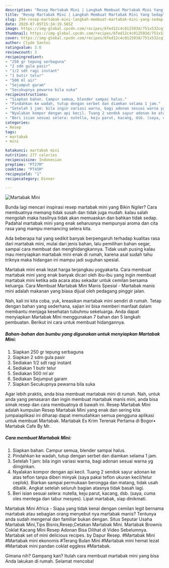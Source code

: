 ```yaml
---
description: "Resep Martabak Mini | Langkah Membuat Martabak Mini Yang Sedap"
title: "Resep Martabak Mini | Langkah Membuat Martabak Mini Yang Sedap"
slug: 294-resep-martabak-mini-langkah-membuat-martabak-mini-yang-sedap
date: 2020-07-05T15:34:19.565Z
image: https://img-global.cpcdn.com/recipes/6fed12c4c012593d/751x532cq70/martabak-mini-foto-resep-utama.jpg
thumbnail: https://img-global.cpcdn.com/recipes/6fed12c4c012593d/751x532cq70/martabak-mini-foto-resep-utama.jpg
cover: https://img-global.cpcdn.com/recipes/6fed12c4c012593d/751x532cq70/martabak-mini-foto-resep-utama.jpg
author: Clyde Santos
ratingvalue: 3.6
reviewcount: 3
recipeingredient:
- "250 gr tepung serbaguna"
- "2 sdm gula pasir"
- "1/2 sdt ragi instant"
- "1 butir telur"
- "500 ml air"
- "Sejumput garam"
- "Secukupnya pewarna bila suka"
recipeinstructions:
- "Siapkan bahan. Campur semua, blender sampai halus."
- "Pindahkan ke wadah, tutup dengan serbet dan diamkan selama 1 jam."
- "Setelah 1 jam: bila ingin variasi warna, bagi adonan sesuai warna yg diinginkan."
- "Nyalakan kompor dengan api kecil. Tuang 2 sendok sayur adonan ke atas teflon tanpa diberi minyak (saya pakai teflon ukuran kecil/telur ceplok). Biarkan sampai permukaan berongga dan matang, tidak usah dibalik. Angkat setelah seluruh bagian atasnya tidak basah lagi."
- "Beri isian sesuai selera: nutella, keju parut, kacang, dsb. (saya, cuma oles mentega dan tabur mesyes). Lipat martabak, siap dinikmati."
categories:
- Resep
tags:
- martabak
- mini

katakunci: martabak mini 
nutrition: 277 calories
recipecuisine: Indonesian
preptime: "PT27M"
cooktime: "PT45M"
recipeyield: "1"
recipecategory: Dinner

---
```



![Martabak Mini](https://img-global.cpcdn.com/recipes/6fed12c4c012593d/751x532cq70/martabak-mini-foto-resep-utama.jpg)

Bunda lagi mencari inspirasi resep martabak mini yang Bikin Ngiler? Cara membuatnya memang tidak susah dan tidak juga mudah. kalau salah mengolah maka hasilnya tidak akan memuaskan dan bahkan tidak sedap. Padahal martabak mini yang enak seharusnya mempunyai aroma dan cita rasa yang mampu memancing selera kita.

Ada beberapa hal yang sedikit banyak berpengaruh terhadap kualitas rasa dari martabak mini, mulai dari jenis bahan, lalu pemilihan bahan segar, sampai cara membuat dan menghidangkannya. Tidak usah pusing kalau mau menyiapkan martabak mini enak di rumah, karena asal sudah tahu triknya maka hidangan ini mampu jadi suguhan spesial.

Martabak mini enak lezat harga terjangkau yogyakarta. Cara membuat martabak mini yang enak banyak dicari oleh ibu-ibu yang ingin membuat martabak mini ketika ada acara atau sekadar untuk cemilan bersama keluarga. Cara Membuat Martabak Mini Manis Spesial - Martabak manis mini adalah makanan yang biasa dijual oleh pedagang pinggir jalan.


Nah, kali ini kita coba, yuk, kreasikan martabak mini sendiri di rumah. Tetap dengan bahan yang sederhana, sajian ini bisa memberi manfaat dalam membantu menjaga kesehatan tubuhmu sekeluarga. Anda dapat menyiapkan Martabak Mini menggunakan 7 bahan dan 5 langkah pembuatan. Berikut ini cara untuk membuat hidangannya.

<!--inarticleads1-->

##### Bahan-bahan dan bumbu yang digunakan untuk menyiapkan Martabak Mini:

1. Siapkan 250 gr tepung serbaguna
1. Siapkan 2 sdm gula pasir
1. Sediakan 1/2 sdt ragi instant
1. Sediakan 1 butir telur
1. Sediakan 500 ml air
1. Sediakan Sejumput garam
1. Siapkan Secukupnya pewarna bila suka


Agar lebih praktis, anda bisa membuat martabak mini di rumah. Nah, untuk anda yang penasaran dan ingin membuat martabak manis mini, anda bisa simak resep dan cara membuatnya di bawah ini. Resep Martabak Mini adalah kumpulan Resep Martabak Mini yang enak dan sering kita jumpaiaplikasi ini diharap dapat memudahkan semua pengguna aplikasi untuk membuat Martabak. Martabak Es Krim Terenak Pertama di Bogor• Martabak Cafe By Mr. 

<!--inarticleads2-->

##### Cara membuat Martabak Mini:

1. Siapkan bahan. Campur semua, blender sampai halus.
1. Pindahkan ke wadah, tutup dengan serbet dan diamkan selama 1 jam.
1. Setelah 1 jam: bila ingin variasi warna, bagi adonan sesuai warna yg diinginkan.
1. Nyalakan kompor dengan api kecil. Tuang 2 sendok sayur adonan ke atas teflon tanpa diberi minyak (saya pakai teflon ukuran kecil/telur ceplok). Biarkan sampai permukaan berongga dan matang, tidak usah dibalik. Angkat setelah seluruh bagian atasnya tidak basah lagi.
1. Beri isian sesuai selera: nutella, keju parut, kacang, dsb. (saya, cuma oles mentega dan tabur mesyes). Lipat martabak, siap dinikmati.


Martabak Mini Africa - Siapa yang tidak kenal dengan cemilan legit bernama martabak atau sebagian orang menyebut nya martabak manis? Tentunya anda sudah mengenal dan familiar bukan dengan. Situs Seputar Usaha Martabak Mini,Tips Bisnis,Resep,Cetakan Martabak Mini. Martabak Brownis Coklat Kacang Mini Resep Adonan Bisa Dilihat di Video Sebelumnya. Martabak set of mini delicious recipes. by Dapur Resep. #Martabak Mini #Martabak mini ekonomis #Terang Bulan Mini #Martabak mini hemat lezat #Martabak mini pandan coklat eggless #Martabak. 

Gimana nih? Gampang kan? Itulah cara membuat martabak mini yang bisa Anda lakukan di rumah. Selamat mencoba!
